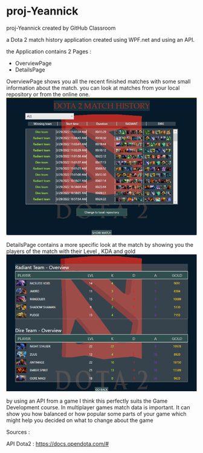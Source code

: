 # proj-Yeannick
proj-Yeannick created by GitHub Classroom

a Dota 2 match history application created using WPF.net and using an API.

the Application contains 2 Pages :

- OverviewPage
- DetailsPage

OverviewPage shows you all the recent finished matches with some small information about the match.
you can look at matches from your local repository or from the online one.
![image](https://github.com/HowestDAE/proj-Yeannick/blob/main/ReadMe%20Images/Overview.png)

DetailsPage contains a more specific look at the match by showing you the players of the match with their Level , KDA and gold 
![image](https://github.com/HowestDAE/proj-Yeannick/blob/main/ReadMe%20Images/DetailsPage.png)

by using an API from a game I think this perfectly suits the Game Development course.
In multiplayer games match data is important. 
It can show you how balanced or how popular some parts of your game which might help you decided on what to change about the game


Sources : 

API Dota2 : https://docs.opendota.com/#
